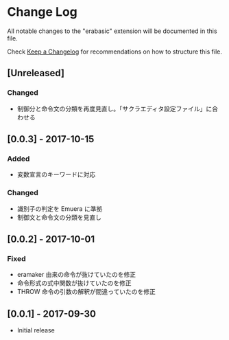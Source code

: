 # Change Log
All notable changes to the "erabasic" extension will be documented in this file.

Check [Keep a Changelog](http://keepachangelog.com/) for recommendations on how to structure this file.

## [Unreleased]
### Changed
- 制御分と命令文の分類を再度見直し。「サクラエディタ設定ファイル」に合わせる

## [0.0.3] - 2017-10-15
### Added
- 変数宣言のキーワードに対応

### Changed
- 識別子の判定を Emuera に準拠
- 制御文と命令文の分類を見直し

## [0.0.2] - 2017-10-01
### Fixed
- eramaker 由来の命令が抜けていたのを修正
- 命令形式の式中関数が抜けていたのを修正
- THROW 命令の引数の解釈が間違っていたのを修正

## [0.0.1] - 2017-09-30
- Initial release
